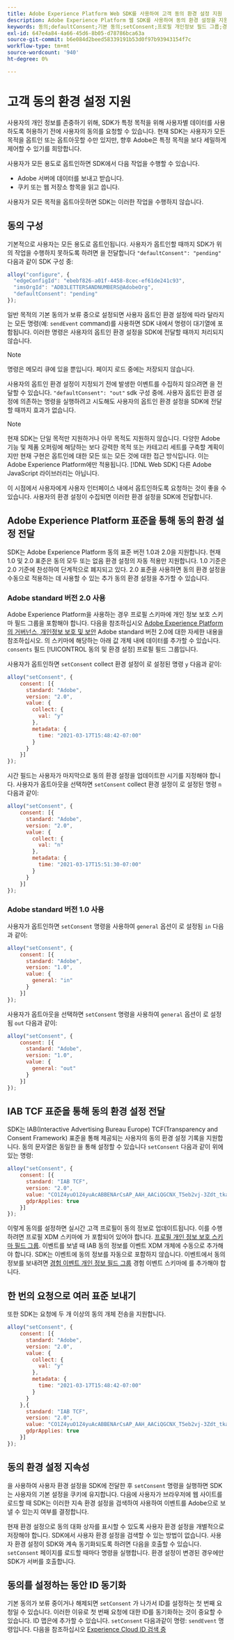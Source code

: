 ```yaml
---
title: Adobe Experience Platform Web SDK를 사용하여 고객 동의 환경 설정 지원
description: Adobe Experience Platform 웹 SDK를 사용하여 동의 환경 설정을 지원하는 방법을 알아봅니다.
keywords: 동의;defaultConsent;기본 동의;setConsent;프로필 개인정보 필드 그룹;경험 이벤트 개인정보 필드 그룹;개인정보 필드 그룹;
exl-id: 647e4a84-4a66-45d6-8b05-d78786bca63a
source-git-commit: b6e084d2beed58339191b53d0f97b93943154f7c
workflow-type: tm+mt
source-wordcount: '940'
ht-degree: 0%

---
```


# 고객 동의 환경 설정 지원

사용자의 개인 정보를 존중하기 위해, SDK가 특정 목적을 위해 사용자별 데이터를 사용하도록 허용하기 전에 사용자의 동의를 요청할 수 있습니다. 현재 SDK는 사용자가 모든 목적을 옵트인 또는 옵트아웃할 수만 있지만, 향후 Adobe은 특정 목적을 보다 세밀하게 제어할 수 있기를 희망합니다.

사용자가 모든 용도로 옵트인하면 SDK에서 다음 작업을 수행할 수 있습니다.

* Adobe 서버에 데이터를 보내고 받습니다.
* 쿠키 또는 웹 저장소 항목을 읽고 씁니다.

사용자가 모든 목적을 옵트아웃하면 SDK는 이러한 작업을 수행하지 않습니다.

## 동의 구성

기본적으로 사용자는 모든 용도로 옵트인됩니다. 사용자가 옵트인할 때까지 SDK가 위의 작업을 수행하지 못하도록 하려면 을 전달합니다 `"defaultConsent": "pending"` 다음과 같이 SDK 구성 중:

```javascript
alloy("configure", {
  "edgeConfigId": "ebebf826-a01f-4458-8cec-ef61de241c93",
  "imsOrgId": "ADB3LETTERSANDNUMBERS@AdobeOrg",
  "defaultConsent": "pending"
});
```

일반 목적의 기본 동의가 보류 중으로 설정되면 사용자 옵트인 환경 설정에 따라 달라지는 모든 명령(예: `sendEvent` command)를 사용하면 SDK 내에서 명령이 대기열에 포함됩니다. 이러한 명령은 사용자의 옵트인 환경 설정을 SDK에 전달할 때까지 처리되지 않습니다.

>[!NOTE]
>
>명령은 메모리 큐에 있을 뿐입니다. 페이지 로드 중에는 저장되지 않습니다.

사용자의 옵트인 환경 설정이 지정되기 전에 발생한 이벤트를 수집하지 않으려면 을 전달할 수 있습니다. `"defaultConsent": "out"` sdk 구성 중에. 사용자 옵트인 환경 설정에 의존하는 명령을 실행하려고 시도해도 사용자의 옵트인 환경 설정을 SDK에 전달할 때까지 효과가 없습니다.

>[!NOTE]
>
>현재 SDK는 단일 목적만 지원하거나 아무 목적도 지원하지 않습니다. 다양한 Adobe 기능 및 제품 오퍼링에 해당하는 보다 강력한 목적 또는 카테고리 세트를 구축할 계획이지만 현재 구현은 옵트인에 대한 모든 또는 모든 것에 대한 접근 방식입니다.  이는 Adobe Experience Platform에만 적용됩니다. [!DNL Web SDK] 다른 Adobe JavaScript 라이브러리는 아닙니다.

이 시점에서 사용자에게 사용자 인터페이스 내에서 옵트인하도록 요청하는 것이 좋을 수 있습니다. 사용자의 환경 설정이 수집되면 이러한 환경 설정을 SDK에 전달합니다.

## Adobe Experience Platform 표준을 통해 동의 환경 설정 전달

SDK는 Adobe Experience Platform 동의 표준 버전 1.0과 2.0을 지원합니다. 현재 1.0 및 2.0 표준은 동의 모두 또는 없음 환경 설정의 자동 적용만 지원합니다. 1.0 기준은 2.0 기준에 찬성하여 단계적으로 폐지되고 있다. 2.0 표준을 사용하면 동의 환경 설정을 수동으로 적용하는 데 사용할 수 있는 추가 동의 환경 설정을 추가할 수 있습니다.

### Adobe standard 버전 2.0 사용

Adobe Experience Platform을 사용하는 경우 프로필 스키마에 개인 정보 보호 스키마 필드 그룹을 포함해야 합니다. 다음을 참조하십시오 [Adobe Experience Platform의 거버넌스, 개인정보 보호 및 보안](../../landing/governance-privacy-security/overview.md) Adobe standard 버전 2.0에 대한 자세한 내용을 참조하십시오. 의 스키마에 해당하는 아래 값 개체 내에 데이터를 추가할 수 있습니다. `consents` 필드 [!UICONTROL 동의 및 환경 설정] 프로필 필드 그룹입니다.

사용자가 옵트인하면 `setConsent` collect 환경 설정이 로 설정된 명령 `y` 다음과 같이:

```javascript
alloy("setConsent", {
    consent: [{
      standard: "Adobe",
      version: "2.0",
      value: {
        collect: {
          val: "y"
        },
        metadata: {
          time: "2021-03-17T15:48:42-07:00"
        }
      }
    }]
});
```

시간 필드는 사용자가 마지막으로 동의 환경 설정을 업데이트한 시기를 지정해야 합니다. 사용자가 옵트아웃을 선택하면 `setConsent` collect 환경 설정이 로 설정된 명령 `n` 다음과 같이:

```javascript
alloy("setConsent", {
    consent: [{
      standard: "Adobe",
      version: "2.0",
      value: {
        collect: {
          val: "n"
        },
        metadata: {
          time: "2021-03-17T15:51:30-07:00"
        }
      }
    }]
});
```

### Adobe standard 버전 1.0 사용

사용자가 옵트인하면 `setConsent` 명령을 사용하여 `general` 옵션이 로 설정됨 `in` 다음과 같이:

```javascript
alloy("setConsent", {
    consent: [{
      standard: "Adobe",
      version: "1.0",
      value: {
        general: "in"
      }
    }]
});
```

사용자가 옵트아웃을 선택하면 `setConsent` 명령을 사용하여 `general` 옵션이 로 설정됨 `out` 다음과 같이:

```javascript
alloy("setConsent", {
    consent: [{
      standard: "Adobe",
      version: "1.0",
      value: {
        general: "out"
      }
    }]
});
```

## IAB TCF 표준을 통해 동의 환경 설정 전달

SDK는 IAB(Interactive Advertising Bureau Europe) TCF(Transparency and Consent Framework) 표준을 통해 제공되는 사용자의 동의 환경 설정 기록을 지원합니다. 동의 문자열은 동일한 을 통해 설정할 수 있습니다 `setConsent` 다음과 같이 위에 있는 명령:

```javascript
alloy("setConsent", {
    consent: [{
      standard: "IAB TCF",
      version: "2.0",
      value: "CO1Z4yuO1Z4yuAcABBENArCsAP_AAH_AACiQGCNX_T5eb2vj-3Zdt_tkaYwf55y3o-wzhhaIse8NwIeH7BoGP2MwvBX4JiQCGBAkkiKBAQdtHGhcCQABgIhRiTKMYk2MjzNKJLJAilsbe0NYCD9mnsHT3ZCY70--u__7P3fAwQgkwVLwCRIWwgJJs0ohTABCOICpBwCUEIQEClhoACAnYFAR6gAAAIDAACAAAAEEEBAIABAAAkIgAAAEBAKACIBAACAEaAhAARIEAsAJEgCAAVA0JACKIIQBCDgwCjlACAoAAAAA.YAAAAAAAAAAA",
      gdprApplies: true
    }]
});
```

이렇게 동의를 설정하면 실시간 고객 프로필이 동의 정보로 업데이트됩니다. 이를 수행하려면 프로필 XDM 스키마에 가 포함되어 있어야 합니다. [프로필 개인 정보 보호 스키마 필드 그룹](https://github.com/adobe/xdm/blob/master/docs/reference/mixins/profile/profile-privacy.schema.md). 이벤트를 보낼 때 IAB 동의 정보를 이벤트 XDM 개체에 수동으로 추가해야 합니다. SDK는 이벤트에 동의 정보를 자동으로 포함하지 않습니다. 이벤트에서 동의 정보를 보내려면 [경험 이벤트 개인 정보 필드 그룹](https://github.com/adobe/xdm/blob/master/docs/reference/mixins/experience-event/experienceevent-privacy.schema.md) 경험 이벤트 스키마에 를 추가해야 합니다.

## 한 번의 요청으로 여러 표준 보내기

또한 SDK는 요청에 두 개 이상의 동의 개체 전송을 지원합니다.

```javascript
alloy("setConsent", {
    consent: [{
      standard: "Adobe",
      version: "2.0",
      value: {
        collect: {
          val: "y"
        },
        metadata: {
          time: "2021-03-17T15:48:42-07:00"
        }
      }
    },{
      standard: "IAB TCF",
      version: "2.0",
      value: "CO1Z4yuO1Z4yuAcABBENArCsAP_AAH_AACiQGCNX_T5eb2vj-3Zdt_tkaYwf55y3o-wzhhaIse8NwIeH7BoGP2MwvBX4JiQCGBAkkiKBAQdtHGhcCQABgIhRiTKMYk2MjzNKJLJAilsbe0NYCD9mnsHT3ZCY70--u__7P3fAwQgkwVLwCRIWwgJJs0ohTABCOICpBwCUEIQEClhoACAnYFAR6gAAAIDAACAAAAEEEBAIABAAAkIgAAAEBAKACIBAACAEaAhAARIEAsAJEgCAAVA0JACKIIQBCDgwCjlACAoAAAAA.YAAAAAAAAAAA",
      gdprApplies: true
    }]
});
```

## 동의 환경 설정 지속성

을 사용하여 사용자 환경 설정을 SDK에 전달한 후 `setConsent` 명령을 실행하면 SDK는 사용자의 기본 설정을 쿠키에 유지합니다. 다음에 사용자가 브라우저에 웹 사이트를 로드할 때 SDK는 이러한 지속 환경 설정을 검색하여 사용하여 이벤트를 Adobe으로 보낼 수 있는지 여부를 결정합니다.

현재 환경 설정으로 동의 대화 상자를 표시할 수 있도록 사용자 환경 설정을 개별적으로 저장해야 합니다. SDK에서 사용자 환경 설정을 검색할 수 있는 방법이 없습니다. 사용자 환경 설정이 SDK와 계속 동기화되도록 하려면 다음을 호출할 수 있습니다. `setConsent` 페이지를 로드할 때마다 명령을 실행합니다. 환경 설정이 변경된 경우에만 SDK가 서버를 호출합니다.

## 동의를 설정하는 동안 ID 동기화

기본 동의가 보류 중이거나 해제되면 `setConsent` 가 나가서 ID를 설정하는 첫 번째 요청일 수 있습니다. 이러한 이유로 첫 번째 요청에 대한 ID를 동기화하는 것이 중요할 수 있습니다. ID 맵은에 추가할 수 있습니다. `setConsent` 다음과같이 명령: `sendEvent` 명령입니다. 다음을 참조하십시오 [Experience Cloud ID 검색 중](../identity/overview.md)
